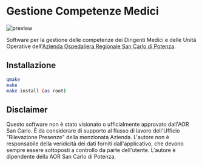 # Gestione Competenze Medici

![preview](http://i.imgur.com/D65qGuA.png)

Software per la gestione delle competenze dei Dirigenti Medici e delle Unità Operative dell'[Azienda Ospedaliera Regionale San Carlo di Potenza](http://www.ospedalesancarlo.it/).

## Installazione

```bash
qmake
make
make install (as root)
```

## Disclaimer

Questo software non è stato visionato o ufficialmente approvato dall'AOR San Carlo. È da considerare di supporto al flusso di lavoro dell'Ufficio "Rilevazione Presenze" della menzionata Azienda.
L'autore non è responsabile della veridicità dei dati forniti dall'applicativo, che devono sempre essere sottoposti a controllo da parte dell'utente.
L'autore è dipendente della AOR San Carlo di Potenza.
